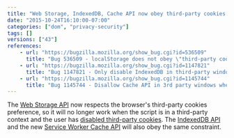 ```yaml
---
title: "Web Storage, IndexedDB, Cache API now obey third-party cookies preference"
date: "2015-10-24T16:10:00-07:00"
categories: ["dom", "privacy-security"]
tags: []
versions: ["43"]
references:
    - url: "https://bugzilla.mozilla.org/show_bug.cgi?id=536509"
      title: "Bug 536509 - localStorage does not obey \"third-party cookies\" pref"
    - url: "https://bugzilla.mozilla.org/show_bug.cgi?id=1147821"
      title: "Bug 1147821 - Only disable IndexedDB in third-party windows when the third-party cookie preference is set"
    - url: "https://bugzilla.mozilla.org/show_bug.cgi?id=1145744"
      title: "Bug 1145744 - Disallow Cache API in 3rd party windows when 3rd party cookies are disabled"
---
```

The [Web Storage API](https://developer.mozilla.org/docs/Web/API/Web_Storage_API) now respects the browser's third-party cookies preference, so it will no longer work when the script is in a third-party context and the user has [disabled third-party cookies](https://support.mozilla.org/en-US/kb/disable-third-party-cookies). The [IndexedDB API](https://developer.mozilla.org/docs/Web/API/IndexedDB_API) and the new [Service Worker Cache API](https://developer.mozilla.org/docs/Web/API/Cache) will also obey the same constraint.
